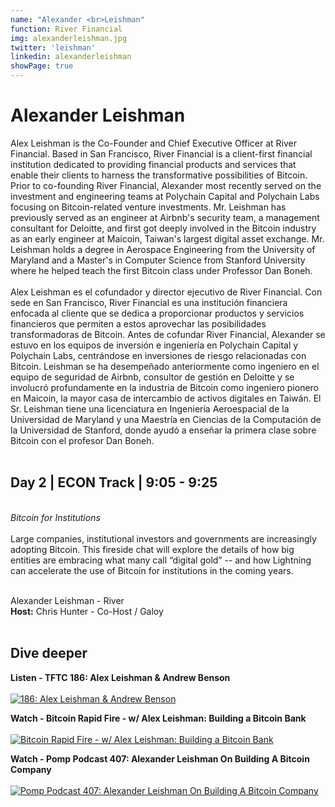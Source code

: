 ```yaml
---
name: "Alexander <br>Leishman"
function: River Financial
img: alexanderleishman.jpg
twitter: 'leishman'
linkedin: alexanderleishman
showPage: true
---
```


# Alexander Leishman
 
Alex Leishman is the Co-Founder and Chief Executive Officer at River Financial. Based in San Francisco, River Financial is a client-first financial institution dedicated to providing financial products and services that enable their clients to harness the transformative possibilities of Bitcoin. Prior to co-founding River Financial, Alexander most recently served on the investment and engineering teams at Polychain Capital and Polychain Labs focusing on Bitcoin-related venture investments. Mr. Leishman has previously served as an engineer at Airbnb's security team, a management consultant for Deloitte, and first got deeply involved in the Bitcoin industry as an early engineer at Maicoin, Taiwan's largest digital asset exchange. Mr. Leishman holds a degree in Aerospace Engineering from the University of Maryland and a Master's in Computer Science from Stanford University where he helped teach the first Bitcoin class under Professor Dan Boneh.
<br><br>
Alex Leishman es el cofundador y director ejecutivo de River Financial. Con sede en San Francisco, River Financial es una institución financiera enfocada al cliente que se dedica a proporcionar productos y servicios financieros que permiten a estos aprovechar las posibilidades transformadoras de Bitcoin. Antes de cofundar River Financial, Alexander se estuvo en los equipos de inversión e ingeniería en Polychain Capital y Polychain Labs, centrándose en inversiones de riesgo relacionadas con Bitcoin. Leishman se ha desempeñado anteriormente como ingeniero en el equipo de seguridad de Airbnb, consultor de gestión en Deloitte y se involucró profundamente en la industria de Bitcoin como ingeniero pionero en Maicoin, la mayor casa de intercambio de activos digitales en Taiwán. El Sr. Leishman tiene una licenciatura en Ingeniería Aeroespacial de la Universidad de Maryland y una Maestría en Ciencias de la Computación de la Universidad de Stanford, donde ayudó a enseñar la primera clase sobre Bitcoin con el profesor Dan Boneh.
<br><br>

## Day 2 | ECON Track | 9:05 - 9:25
<br>
<i>Bitcoin for Institutions</i><br><br>
Large companies, institutional investors and governments are increasingly adopting Bitcoin. This fireside chat will explore the details of how big entities are embracing what many call “digital gold” -- and how Lightning can accelerate the use of Bitcoin for institutions in the coming years.<br><br>

Alexander Leishman - River<br>
<b>Host:</b> Chris Hunter - Co-Host / Galoy<br><br>

## Dive deeper

<div class="grid grid-cols-1 md:grid-cols-2 gap-5">
<div class="p-3 my-2">

**Listen - TFTC 186: Alex Leishman & Andrew Benson** <br><br>
[ ![186: Alex Leishman & Andrew Benson](/content/alex_tales.png)](https://anchor.fm/tales-from-the-crypt/episodes/186-Alex-Leishman--Andrew-Benson-eicsi6/)
</div>

<div class="p-3 my-2">

**Watch - Bitcoin Rapid Fire - w/ Alex Leishman: Building a Bitcoin Bank** <br><br>
[ ![Bitcoin Rapid Fire - w/ Alex Leishman: Building a Bitcoin Bank](/content/alex_rapidfire.png)](https://www.youtube.com/watch?v=z748YqKzOHc/)
</div>

<div class="p-3 my-2">

**Watch - Pomp Podcast 407: Alexander Leishman On Building A Bitcoin Company** <br><br>
[ ![Pomp Podcast 407: Alexander Leishman On Building A Bitcoin Company](/content/alex_pomp.png)](https://www.youtube.com/watch?v=UIt-_iFnn08/)
</div>

</div>

<br>

